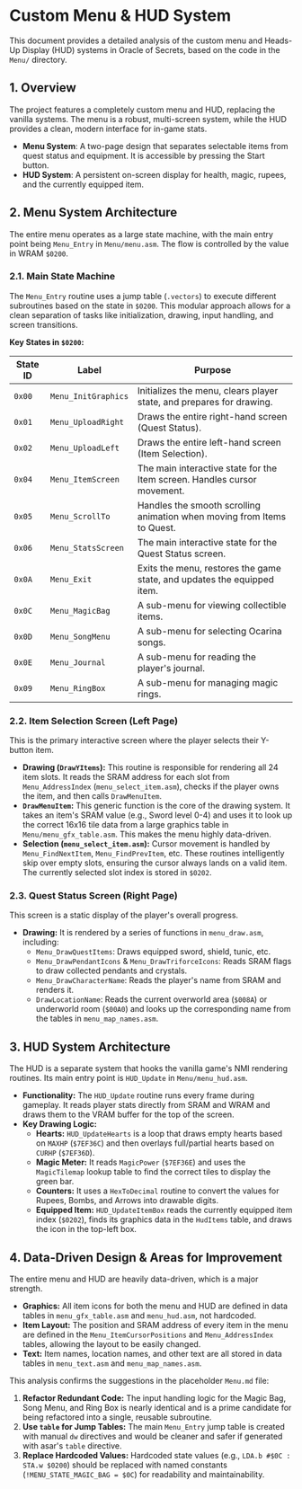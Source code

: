 # Custom Menu & HUD System

This document provides a detailed analysis of the custom menu and Heads-Up Display (HUD) systems in Oracle of Secrets, based on the code in the `Menu/` directory.

## 1. Overview

The project features a completely custom menu and HUD, replacing the vanilla systems. The menu is a robust, multi-screen system, while the HUD provides a clean, modern interface for in-game stats.

-   **Menu System**: A two-page design that separates selectable items from quest status and equipment. It is accessible by pressing the Start button.
-   **HUD System**: A persistent on-screen display for health, magic, rupees, and the currently equipped item.

## 2. Menu System Architecture

The entire menu operates as a large state machine, with the main entry point being `Menu_Entry` in `Menu/menu.asm`. The flow is controlled by the value in WRAM `$0200`.

### 2.1. Main State Machine

The `Menu_Entry` routine uses a jump table (`.vectors`) to execute different subroutines based on the state in `$0200`. This modular approach allows for a clean separation of tasks like initialization, drawing, input handling, and screen transitions.

**Key States in `$0200`:**

| State ID | Label                      | Purpose                                                                 |
|----------|----------------------------|-------------------------------------------------------------------------|
| `0x00`   | `Menu_InitGraphics`        | Initializes the menu, clears player state, and prepares for drawing.    |
| `0x01`   | `Menu_UploadRight`         | Draws the entire right-hand screen (Quest Status).                      |
| `0x02`   | `Menu_UploadLeft`          | Draws the entire left-hand screen (Item Selection).                     |
| `0x04`   | `Menu_ItemScreen`          | The main interactive state for the Item screen. Handles cursor movement.  |
| `0x05`   | `Menu_ScrollTo`            | Handles the smooth scrolling animation when moving from Items to Quest.   |
| `0x06`   | `Menu_StatsScreen`         | The main interactive state for the Quest Status screen.                 |
| `0x0A`   | `Menu_Exit`                | Exits the menu, restores the game state, and updates the equipped item. |
| `0x0C`   | `Menu_MagicBag`            | A sub-menu for viewing collectible items.                               |
| `0x0D`   | `Menu_SongMenu`            | A sub-menu for selecting Ocarina songs.                                 |
| `0x0E`   | `Menu_Journal`             | A sub-menu for reading the player's journal.                            |
| `0x09`   | `Menu_RingBox`             | A sub-menu for managing magic rings.                                    |

### 2.2. Item Selection Screen (Left Page)

This is the primary interactive screen where the player selects their Y-button item.

-   **Drawing (`DrawYItems`):** This routine is responsible for rendering all 24 item slots. It reads the SRAM address for each slot from `Menu_AddressIndex` (`menu_select_item.asm`), checks if the player owns the item, and then calls `DrawMenuItem`.
-   **`DrawMenuItem`:** This generic function is the core of the drawing system. It takes an item's SRAM value (e.g., Sword level 0-4) and uses it to look up the correct 16x16 tile data from a large graphics table in `Menu/menu_gfx_table.asm`. This makes the menu highly data-driven.
-   **Selection (`menu_select_item.asm`):** Cursor movement is handled by `Menu_FindNextItem`, `Menu_FindPrevItem`, etc. These routines intelligently skip over empty slots, ensuring the cursor always lands on a valid item. The currently selected slot index is stored in `$0202`.

### 2.3. Quest Status Screen (Right Page)

This screen is a static display of the player's overall progress.

-   **Drawing:** It is rendered by a series of functions in `menu_draw.asm`, including:
    -   `Menu_DrawQuestItems`: Draws equipped sword, shield, tunic, etc.
    -   `Menu_DrawPendantIcons` & `Menu_DrawTriforceIcons`: Reads SRAM flags to draw collected pendants and crystals.
    -   `Menu_DrawCharacterName`: Reads the player's name from SRAM and renders it.
    -   `DrawLocationName`: Reads the current overworld area (`$008A`) or underworld room (`$00A0`) and looks up the corresponding name from the tables in `menu_map_names.asm`.

## 3. HUD System Architecture

The HUD is a separate system that hooks the vanilla game's NMI rendering routines. Its main entry point is `HUD_Update` in `Menu/menu_hud.asm`.

-   **Functionality:** The `HUD_Update` routine runs every frame during gameplay. It reads player stats directly from SRAM and WRAM and draws them to the VRAM buffer for the top of the screen.
-   **Key Drawing Logic:**
    -   **Hearts:** `HUD_UpdateHearts` is a loop that draws empty hearts based on `MAXHP` (`$7EF36C`) and then overlays full/partial hearts based on `CURHP` (`$7EF36D`).
    -   **Magic Meter:** It reads `MagicPower` (`$7EF36E`) and uses the `MagicTilemap` lookup table to find the correct tiles to display the green bar.
    -   **Counters:** It uses a `HexToDecimal` routine to convert the values for Rupees, Bombs, and Arrows into drawable digits.
    -   **Equipped Item:** `HUD_UpdateItemBox` reads the currently equipped item index (`$0202`), finds its graphics data in the `HudItems` table, and draws the icon in the top-left box.

## 4. Data-Driven Design & Areas for Improvement

The entire menu and HUD are heavily data-driven, which is a major strength.

-   **Graphics:** All item icons for both the menu and HUD are defined in data tables in `menu_gfx_table.asm` and `menu_hud.asm`, not hardcoded.
-   **Item Layout:** The position and SRAM address of every item in the menu are defined in the `Menu_ItemCursorPositions` and `Menu_AddressIndex` tables, allowing the layout to be easily changed.
-   **Text:** Item names, location names, and other text are all stored in data tables in `menu_text.asm` and `menu_map_names.asm`.

This analysis confirms the suggestions in the placeholder `Menu.md` file:

1.  **Refactor Redundant Code:** The input handling logic for the Magic Bag, Song Menu, and Ring Box is nearly identical and is a prime candidate for being refactored into a single, reusable subroutine.
2.  **Use `table` for Jump Tables:** The main `Menu_Entry` jump table is created with manual `dw` directives and would be cleaner and safer if generated with asar's `table` directive.
3.  **Replace Hardcoded Values:** Hardcoded state values (e.g., `LDA.b #$0C : STA.w $0200`) should be replaced with named constants (`!MENU_STATE_MAGIC_BAG = $0C`) for readability and maintainability.